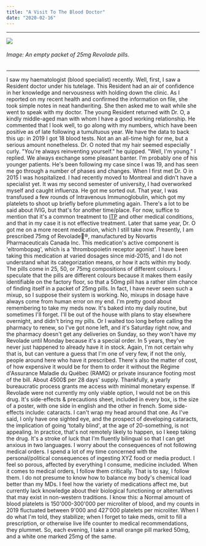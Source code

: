 ```yaml
---
title: "A Visit To The Blood Doctor"
date: "2020-02-16"
---
```


* * *

[![](https://bucketeer-e05bbc84-baa3-437e-9518-adb32be77984.s3.amazonaws.com/public/images/7f22f716-fdb5-44a7-9075-887d16fae0b6_1000x532.png)](https://cdn.substack.com/image/fetch/c_limit,f_auto,q_auto:good/https%3A%2F%2Fbucketeer-e05bbc84-baa3-437e-9518-adb32be77984.s3.amazonaws.com%2Fpublic%2Fimages%2F7f22f716-fdb5-44a7-9075-887d16fae0b6_1000x532.png)

###### Image: An empty packet of 25mg Revolade pills.

* * *

I saw my haematologist (blood specialist) recently. Well, first, I saw a Resident doctor under his tutelage. This Resident had an air of confidence in her knowledge and nervousness with holding down the clinic. As I reported on my recent health and confirmed the information on file, she took simple notes in neat handwriting. She then asked me to wait while she went to speak with my doctor. The young Resident returned with Dr. O, a kindly middle-aged man with whom I have a good working relationship. He commented that I look well, to go along with my numbers, which have been positive as of late following a tumultuous year. We have the data to back this up: in 2019 I got 18 blood tests. Not an an all-time high for me, but a serious amount nonetheless. Dr. O noted that my hair seemed especially curly. "You're always reinventing yourself." he quipped. "Well, I'm young." I replied. We always exchange some pleasant banter. I'm probably one of his younger patients. He's been following my case since I was 19, and has seen me go through a number of phases and changes. When I first met Dr. O in 2015 I was hospitalized. I had recently moved to Montreal and didn't have a specialist yet. It was my second semester of university, I had overworked myself and caught influenza. He got me sorted out. That year, I was transfused a few rounds of Intravenous Immunoglobulin, which got my platelets to shoot up briefly before plummeting again. There's a lot to be said about IVIG, but that's for another time/place. For now, suffice to mention that it's a common treatment to [ITP](https://mxmarin.substack.com/p/transfusion-01-general-guidelines-for-the) and other medical conditions, and that in my case it is not effective treatment. Later that same year, Dr. O got me on a more recent medication, which I still take now. Presently, I am prescribed 75mg of Revolade®, manufactured by Novartis Pharmaceuticals Canada Inc. This medication's active component is 'eltrombopag', which is a 'thrombopoietin receptor agonist'. I have been taking this medication at varied dosages since mid-2015, and I do not understand what its categorization means, or how it acts within my body. The pills come in 25, 50, or 75mg compositions of different colours. I speculate that the pills are different colours because it makes them easily identifiable on the factory floor, so that a 50mg pill has a rather slim chance of finding itself in a packet of 25mg pills. In fact, I have never seen such a mixup, so I suppose their system is working. No, mixups in dosage have always come from human error on my end. I'm pretty good about remembering to take my meds now. It's baked into my daily routine, but sometimes I'll forget. I'll be out of the house with plans to stay elsewhere overnight, and didn't bring my pills. Or I waited too long before calling the pharmacy to renew, so I've got none left, and it's Saturday right now, and the pharmacy doesn't get any deliveries on Sunday, so they won't have my Revolade until Monday because it's a special order. In 5 years, they've never just happened to already have it in stock. Again, I'm not certain why that is, but can venture a guess that I'm one of very few, if not the only, people around here who have it prescribed. There's also the matter of cost, of how expensive it would be for them to order it without the Régime d'Assurance Maladie du Québec (RAMQ) or private insurance footing most of the bill. About 4500$ per 28 days' supply. Thankfully, a yearly bureaucratic process grants me access with minimal monetary expense. If Revolade were not currently my only viable option, I would not be on this drug. It's side-effects & precautions sheet, included in every box, is the size of a poster, with one side in english and the other in french. Some side-effects include: cataracts. I can't wrap my head around that one. As I've said, I only have one sighted eye, and the prospect of developing cataracts, the implication of going 'totally blind', at the age of 20-something, is not appealing. In practice, that's not remotely likely to happen, so I keep taking the drug. It's a stroke of luck that I'm fluently bilingual so that I can get anxious in two languages. I worry about the consequences of not following medical orders. I spend a lot of my time concerned with the personal/political consequences of ingesting XYZ food or media product. I feel so porous, affected by everything I consume, medicine included. When it comes to medical orders, I follow them critically. That is to say, I follow them. I do not presume to know how to balance my body's chemical load better than my MDs. I feel how the variety of medications affect me, but currently lack knowledge about their biological functioning or alternatives that may exist in non-western traditions. I know this: a Normal amount of blood platelets is 150'000-300'000 per microliter of blood, and my counts in 2019 fluctuated between 9'000 and 427'000 platelets per microliter. When I do what I'm told, they stabilize; when I forget to take meds, omit to fill a prescription, or otherwise live life counter to medical recommendations, they plummet. So, each evening, I take a small orange pill marked 50mg, and a white one marked 25mg of the same.
